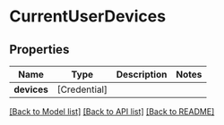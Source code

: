 # CurrentUserDevices

## Properties
Name | Type | Description | Notes
------------ | ------------- | ------------- | -------------
**devices** | [Credential] |  | 

[[Back to Model list]](../README.md#documentation-for-models) [[Back to API list]](../README.md#documentation-for-api-endpoints) [[Back to README]](../README.md)


